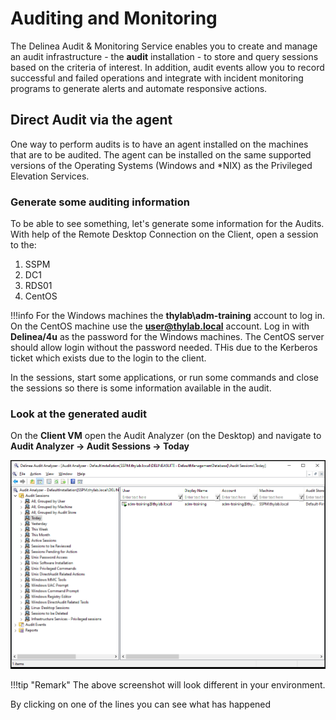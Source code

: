 # Auditing and Monitoring

The Delinea Audit & Monitoring Service enables you to create and manage an audit infrastructure - the **audit** installation - to store and query sessions based on the criteria of interest. In addition, audit events allow you to record successful and failed operations and integrate with incident monitoring programs to generate alerts and automate responsive actions.

## Direct Audit via the agent

One way to perform audits is to have an agent installed on the machines that are to be audited. The agent can be installed on the same supported versions of the Operating Systems (Windows and *NIX) as the Privileged Elevation Services.

### Generate some auditing information

To be able to see something, let's generate some information for the Audits. With help of the Remote Desktop Connection on the Client, open a session to the:

1. SSPM
2. DC1
3. RDS01
4. CentOS

!!!info
    For the Windows machines the **thylab\adm-training** account to log in. On the CentOS machine use the **user@thylab.local** account. Log in with **Delinea/4u** as the password for the Windows machines. The CentOS server should allow login without the password needed. THis due to the Kerberos ticket which exists due to the login to the client.

In the sessions, start some applications, or run some commands and close the sessions so there is some information available in the audit.

### Look at the generated audit

On the **Client VM** open the Audit Analyzer (on the Desktop) and navigate to **Audit Analyzer -> Audit Sessions -> Today**

![](../../images/lab0028.png)

!!!tip "Remark"
    The above screenshot will look different in your environment.

By clicking on one of the lines you can see what has happened